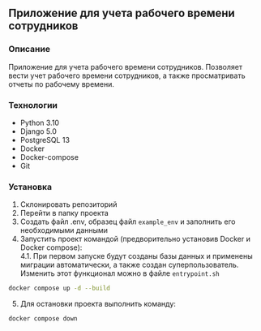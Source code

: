 ## Приложение для учета рабочего времени сотрудников
### Описание
Приложение для учета рабочего времени сотрудников. Позволяет вести учет рабочего времени сотрудников, а также просматривать отчеты по рабочему времени.
### Технологии
- Python 3.10
- Django 5.0
- PostgreSQL 13
- Docker
- Docker-compose
- Git

### Установка
1. Склонировать репозиторий
2. Перейти в папку проекта
3. Создать файл .env, образец файл `example_env` и заполнить его необходимыми данными
4. Запустить проект командой (предворительно установив Docker и Docker compose):  
4.1. При первом запуске будут созданы базы данных и применены миграции автоматически, а также создан суперпользователь. Изменить этот функционал можно в файле `entrypoint.sh`
```bash
docker compose up -d --build
```
5. Для остановки проекта выполнить команду:
```bash
docker compose down
```
